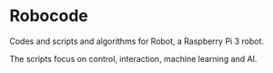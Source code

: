 # Robocode
Codes and scripts and algorithms for Robot,
a Raspberry Pi 3 robot.

The scripts focus on control, interaction, machine learning and AI.
